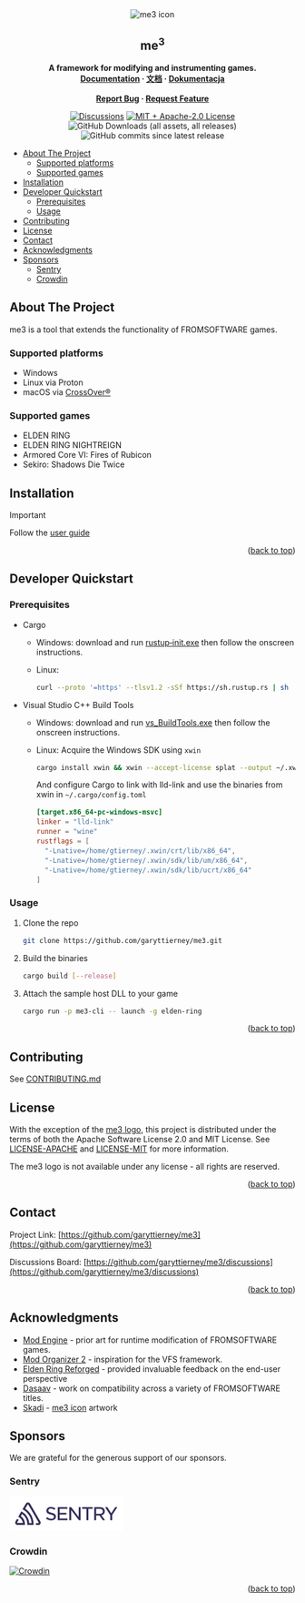 <!-- markdownlint-disable no-inline-html first-line-h1 -->
<a name="readme-top"></a>

<br />
<div align="center">
  <p align="center">
    <img src="distribution/assets/me3.png" alt="me3 icon" />
  </p>
  <h2 align="center">me<sup>3</sup></h2>

  <p align="center">
    <strong>
    A framework for modifying and instrumenting games.
    <br />
    <a href="https://me3.help/en/latest">Documentation</a> ·
    <a href="https://me3.help/zh/latest/">文档</a> ·
    <a href="https://me3.help/pl/latest">Dokumentacja</a>
    <br />
    <br />
    <a href="https://github.com/garyttierney/me3/discussions/categories/bug-reports">Report Bug</a>
    ·
    <a href="https://github.com/garyttierney/me3/discussions/categories/ideas">Request Feature</a>
    </strong>
  </p>

[![Discussions][discussions-shield]][discussions-url]
[![MIT + Apache-2.0 License][license-shield]][license-url]
![GitHub Downloads (all assets, all releases)][downloads-badge]
![GitHub commits since latest release][commits-badge]

</div>


- [About The Project](#about-the-project)
  - [Supported platforms](#supported-platforms)
  - [Supported games](#supported-games)
- [Installation](#installation)
- [Developer Quickstart](#developer-quickstart)
  - [Prerequisites](#prerequisites)
  - [Usage](#usage)
- [Contributing](#contributing)
- [License](#license)
- [Contact](#contact)
- [Acknowledgments](#acknowledgments)
- [Sponsors](#sponsors)
  - [Sentry](#sentry)
  - [Crowdin](#crowdin)

<!-- ABOUT THE PROJECT -->

## About The Project

me3 is a tool that extends the functionality of FROMSOFTWARE games.

### Supported platforms

- Windows
- Linux via Proton
- macOS via [CrossOver®](https://www.codeweavers.com/crossover)

### Supported games

- ELDEN RING
- ELDEN RING NIGHTREIGN
- Armored Core VI: Fires of Rubicon
- Sekiro: Shadows Die Twice

## Installation

> [!IMPORTANT]
> Follow the [user guide](https://me3.readthedocs.io/en/latest/#quickstart)

<p align="right">(<a href="#readme-top">back to top</a>)</p>

<!-- GETTING STARTED -->

## Developer Quickstart

### Prerequisites

- Cargo
  - Windows: download and run [rustup‑init.exe][rustup-installer] then follow the onscreen instructions.
  - Linux:

    ```bash
    curl --proto '=https' --tlsv1.2 -sSf https://sh.rustup.rs | sh
    ```

- Visual Studio C++ Build Tools
  - Windows: download and run [vs_BuildTools.exe][buildtools-installer] then follow the onscreen instructions.
  - Linux: Acquire the Windows SDK using `xwin`

    ```bash
    cargo install xwin && xwin --accept-license splat --output ~/.xwin
    ```

    And configure Cargo to link with lld-link and use the binaries from xwin in `~/.cargo/config.toml`

    ```toml
    [target.x86_64-pc-windows-msvc]
    linker = "lld-link"
    runner = "wine"
    rustflags = [
      "-Lnative=/home/gtierney/.xwin/crt/lib/x86_64",
      "-Lnative=/home/gtierney/.xwin/sdk/lib/um/x86_64",
      "-Lnative=/home/gtierney/.xwin/sdk/lib/ucrt/x86_64"
    ]
    ```

### Usage

1. Clone the repo

   ```sh
   git clone https://github.com/garyttierney/me3.git
   ```

2. Build the binaries

   ```sh
   cargo build [--release]
   ```

3. Attach the sample host DLL to your game

   ```sh
   cargo run -p me3-cli -- launch -g elden-ring
   ```

   <p align="right">(<a href="#readme-top">back to top</a>)</p>

<!-- CONTRIBUTING -->

## Contributing

See [CONTRIBUTING.md](CONTRIBUTING.md)

<!-- LICENSE -->

## License

With the exception of the [me3 logo](distribution/assets/me3.ico), this project is distributed under the terms of both the Apache Software License 2.0 and MIT License. See [LICENSE-APACHE](LICENSE-APACHE) and [LICENSE-MIT](LICENSE-MIT) for more information.

The me3 logo is not available under any license - all rights are reserved.

<p align="right">(<a href="#readme-top">back to top</a>)</p>

<!-- CONTACT -->

## Contact

Project Link: [https://github.com/garyttierney/me3](https://github.com/garyttierney/me3)

Discussions Board: [https://github.com/garyttierney/me3/discussions](https://github.com/garyttierney/me3/discussions)

<p align="right">(<a href="#readme-top">back to top</a>)</p>

<!-- ACKNOWLEDGMENTS -->

## Acknowledgments

<!-- markdown-link-check-disable -->
- [Mod Engine](https://github.com/katalash/ModEngine/tree/master/DS3ModEngine) - prior art for runtime modification of FROMSOFTWARE games.
- [Mod Organizer 2](https://github.com/ModOrganizer2/modorganizer/) - inspiration for the VFS framework.
- [Elden Ring Reforged](https://www.nexusmods.com/eldenring/mods/541) - provided invaluable feedback on the end-user perspective
- [Dasaav](https://github.com/dasaav-dsv) - work on compatibility across a variety of FROMSOFTWARE titles.
- [Skadi](https://twitter.com/Skadi_sbw) - [me3 icon](./distribution/assets/me3.png) artwork
<!-- markdown-link-check-enable -->

## Sponsors

We are grateful for the generous support of our sponsors.

### Sentry

<a href="https://sentry.io/" target="_blank"><img src="assets/sponsors/sentry-wordmark-dark-200x60.png" alt="Sentry" /></a>

### Crowdin

<a href="https://crowdin.com/" target="_blank"><img src="https://support.crowdin.com/assets/logos/plate/png/crowdin-logo-with-plate.png" alt="Crowdin" width="200"/></a>


<p align="right">(<a href="#readme-top">back to top</a>)</p>

<!-- MARKDOWN LINKS & IMAGES -->
<!-- https://www.markdownguide.org/basic-syntax/#reference-style-links -->

[rustup-installer]: https://static.rust-lang.org/dist/rust-1.87.0-x86_64-pc-windows-msvc.msi
[buildtools-installer]: https://aka.ms/vs/17/release/vs_BuildTools.exe
[discussions-shield]: https://img.shields.io/github/discussions/garyttierney/me3
[discussions-url]: https://github.com/garyttierney/me3/discussions
[contributors-shield]: https://img.shields.io/github/contributors/garyttierney/me3.svg?style=flat
[contributors-url]: https://github.com/garyttierney/me3/graphs/contributors
[forks-shield]: https://img.shields.io/github/forks/garyttierney/me3.svg?style=flat
[forks-url]: https://github.com/garyttierney/me3/network/members
[license-shield]: https://img.shields.io/badge/license-MIT%2FApache--2.0-green?style=flat
[license-url]: https://github.com/garyttierney/me3/blob/main/LICENSE-APACHE
[downloads-badge]: https://img.shields.io/github/downloads/garyttierney/me3/total
[commits-badge]: https://img.shields.io/github/commits-since/garyttierney/me3/latest

